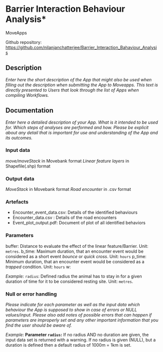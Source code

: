 # Barrier Interaction Behaviour Analysis*

MoveApps

Github repository: https://github.com/nilanjanchatterjee/Barrier_Interaction_Bahaviour_Analysis

## Description
*Enter here the short description of the App that might also be used when filling out the description when submitting the App to Moveapps. This text is directly presented to Users that look through the list of Apps when compiling Workflows.*

## Documentation
*Enter here a detailed description of your App. What is it intended to be used for. Which steps of analyses are performed and how. Please be explicit about any detail that is important for use and understanding of the App and its outcomes.*

### Input data
*move/moveStack* in Movebank format
*Linear feature layers* in Shapefile(.shp) format

### Output data
*MoveStack* in Movebank format
*Road encounter* in .csv format

### Artefacts
- Encounter_event_data.csv: Details of the identified behaviours
- Encounter_data.csv : Details of the road encounters 
- Event_plot_output.pdf: Document of plot of all identified behaviors 


### Parameters 
buffer: Distance to evaluate the effect of the linear feature/Barrier. Unit: `metres`. 
b_time: Maximum duration, that an encounter event would be considered as a short event *bounce* or *quick cross*. Unit: `hours`
p_time: Minimum duration, that an encounter event would be considered as a *trapped* condition. Unit: `hours`
w:

*Example:* `radius`: Defined radius the animal has to stay in for a given duration of time for it to be considered resting site. Unit: `metres`.

### Null or error handling
*Please indicate for each parameter as well as the input data which behaviour the App is supposed to show in case of errors or NULL values/input. Please also add notes of possible errors that can happen if parameters are improperly set and any other important information that you find the user should be aware of.*

*Example:* **Parameter `radius`:** If no radius AND no duration are given, the input data set is returned with a warning. If no radius is given (NULL), but a duration is defined then a default radius of 1000m = 1km is set. 
